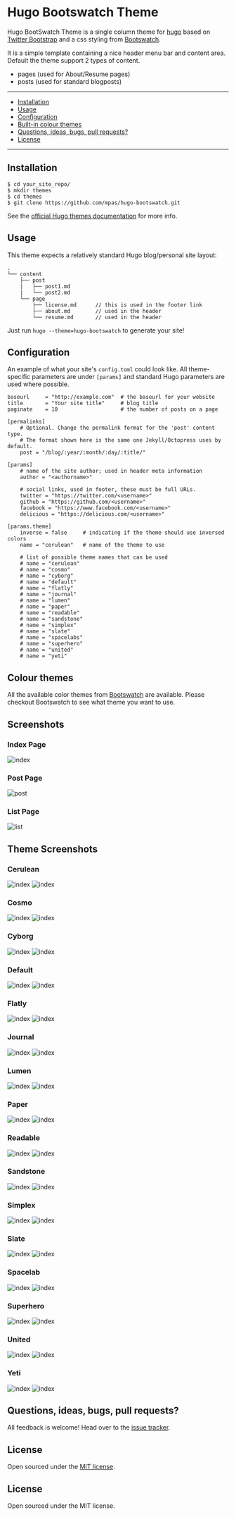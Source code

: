 Hugo Bootswatch Theme
==================

Hugo BootSwatch Theme is a single column theme for [hugo](http://hugo.spf13.com/) based on [Twitter Bootstrap](http://getbootstrap.com/) and a css styling from [Bootswatch](http://bootswatch.com/).

It is a simple template containing a nice header menu bar and content area. Default the theme support 2 types of content.

* pages (used for About/Resume pages)
* posts (used for standard blogposts)

---

* [Installation](#installation)
* [Usage](#usage)
* [Configuration](#configuration)
* [Built-in colour themes](#colour-themes)
* [Questions, ideas, bugs, pull requests?](#questions-ideas-bugs-pull-requests)
* [License](#license)

---

## Installation

```
$ cd your_site_repo/
$ mkdir themes
$ cd themes
$ git clone https://github.com/mpas/hugo-bootswatch.git
```

See the [official Hugo themes documentation](http://gohugo.io/themes/installing) for more info.

## Usage

This theme expects a relatively standard Hugo blog/personal site layout:
```
.
└── content
    ├── post
    |   ├── post1.md
    |   └── post2.md
    └── page
        ├── license.md      // this is used in the footer link
        ├── about.md        // used in the header
        └── resume.md       // used in the header
```

Just run `hugo --theme=hugo-bootswatch` to generate your site!

## Configuration

An example of what your site's `config.toml` could look like. All theme-specific parameters are under `[params]` and standard Hugo parameters are used where possible.

```
baseurl     = "http://example.com"  # the baseurl for your website
title       = "Your site title"     # blog title
paginate    = 10                    # the number of posts on a page

[permalinks]
    # Optional. Change the permalink format for the 'post' content type.
    # The format shown here is the same one Jekyll/Octopress uses by default.
    post = "/blog/:year/:month/:day/:title/"

[params]
    # name of the site author; used in header meta information
    author = "<authorname>"

    # social links, used in footer, these must be full URLs.
    twitter = "https://twitter.com/<username>"
    github = "https://github.com/<username>"
    facebook = "https://www.facebook.com/<username>"
    delicious = "https://delicious.com/<username>"

[params.theme]
    inverse = false     # indicating if the theme should use inversed colors
    name = "cerulean"   # name of the theme to use

    # list of possible theme names that can be used
    # name = "cerulean"
    # name = "cosmo"
    # name = "cyborg"
    # name = "default"
    # name = "flatly"
    # name = "journal"
    # name = "lumen"
    # name = "paper"
    # name = "readable"
    # name = "sandstone"
    # name = "simplex"
    # name = "slate"
    # name = "spacelabs"
    # name = "superhero"
    # name = "united"
    # name = "yeti"

```

## Colour themes
All the available color themes from [Bootswatch](http://bootswatch.com/) are available. Please checkout Bootswatch to see what theme you want to use. 

## Screenshots
### Index Page
![index](https://raw.githubusercontent.com/mpas/hugo-bootswatch/master/images/index.png)

### Post Page
![post](https://raw.githubusercontent.com/mpas/hugo-bootswatch/master/images/post.png)

### List Page
![list](https://raw.githubusercontent.com/mpas/hugo-bootswatch/master/images/list.png)

## Theme Screenshots
### Cerulean
![index](https://raw.githubusercontent.com/mpas/hugo-bootswatch/master/images/inverse_false/cerulean.png)
![index](https://raw.githubusercontent.com/mpas/hugo-bootswatch/master/images/inverse_true/cerulean.png)

### Cosmo
![index](https://raw.githubusercontent.com/mpas/hugo-bootswatch/master/images/inverse_false/cerulean.png)
![index](https://raw.githubusercontent.com/mpas/hugo-bootswatch/master/images/inverse_true/cerulean.png)

### Cyborg
![index](https://raw.githubusercontent.com/mpas/hugo-bootswatch/master/images/inverse_false/cerulean.png)
![index](https://raw.githubusercontent.com/mpas/hugo-bootswatch/master/images/inverse_true/cerulean.png)

### Default
![index](https://raw.githubusercontent.com/mpas/hugo-bootswatch/master/images/inverse_false/cerulean.png)
![index](https://raw.githubusercontent.com/mpas/hugo-bootswatch/master/images/inverse_true/cerulean.png)

### Flatly
![index](https://raw.githubusercontent.com/mpas/hugo-bootswatch/master/images/inverse_false/cerulean.png)
![index](https://raw.githubusercontent.com/mpas/hugo-bootswatch/master/images/inverse_true/cerulean.png)

### Journal
![index](https://raw.githubusercontent.com/mpas/hugo-bootswatch/master/images/inverse_false/cerulean.png)
![index](https://raw.githubusercontent.com/mpas/hugo-bootswatch/master/images/inverse_true/cerulean.png)

### Lumen
![index](https://raw.githubusercontent.com/mpas/hugo-bootswatch/master/images/inverse_false/cerulean.png)
![index](https://raw.githubusercontent.com/mpas/hugo-bootswatch/master/images/inverse_true/cerulean.png)

### Paper
![index](https://raw.githubusercontent.com/mpas/hugo-bootswatch/master/images/inverse_false/cerulean.png)
![index](https://raw.githubusercontent.com/mpas/hugo-bootswatch/master/images/inverse_true/cerulean.png)

### Readable
![index](https://raw.githubusercontent.com/mpas/hugo-bootswatch/master/images/inverse_false/cerulean.png)
![index](https://raw.githubusercontent.com/mpas/hugo-bootswatch/master/images/inverse_true/cerulean.png)

### Sandstone
![index](https://raw.githubusercontent.com/mpas/hugo-bootswatch/master/images/inverse_false/cerulean.png)
![index](https://raw.githubusercontent.com/mpas/hugo-bootswatch/master/images/inverse_true/cerulean.png)

### Simplex
![index](https://raw.githubusercontent.com/mpas/hugo-bootswatch/master/images/inverse_false/cerulean.png)
![index](https://raw.githubusercontent.com/mpas/hugo-bootswatch/master/images/inverse_true/cerulean.png)

### Slate
![index](https://raw.githubusercontent.com/mpas/hugo-bootswatch/master/images/inverse_false/cerulean.png)
![index](https://raw.githubusercontent.com/mpas/hugo-bootswatch/master/images/inverse_true/cerulean.png)

### Spacelab
![index](https://raw.githubusercontent.com/mpas/hugo-bootswatch/master/images/inverse_false/cerulean.png)
![index](https://raw.githubusercontent.com/mpas/hugo-bootswatch/master/images/inverse_true/cerulean.png)

### Superhero
![index](https://raw.githubusercontent.com/mpas/hugo-bootswatch/master/images/inverse_false/cerulean.png)
![index](https://raw.githubusercontent.com/mpas/hugo-bootswatch/master/images/inverse_true/cerulean.png)

### United
![index](https://raw.githubusercontent.com/mpas/hugo-bootswatch/master/images/inverse_false/cerulean.png)
![index](https://raw.githubusercontent.com/mpas/hugo-bootswatch/master/images/inverse_true/cerulean.png)

### Yeti
![index](https://raw.githubusercontent.com/mpas/hugo-bootswatch/master/images/inverse_false/cerulean.png)
![index](https://raw.githubusercontent.com/mpas/hugo-bootswatch/master/images/inverse_true/cerulean.png)



## Questions, ideas, bugs, pull requests?

All feedback is welcome! Head over to the [issue tracker](https://github.com/mpas/hugo-bootswatch/issues).

## License

Open sourced under the [MIT license](https://github.com/marcopas/huugo-bootswatch/blob/master/LICENSE).

## License
Open sourced under the MIT license.
